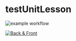 # testUnitLesson
![example workflow](https://github.com/MouhamadouNdour/testUnitLesson/actions/workflows/nodeci.yml/badge.svg)

[![Back & Front](https://github.com/MouhamadouNdour/testUnitLesson/actions/workflows/ci.yml/badge.svg?event=push)](https://github.com/MouhamadouNdour/testUnitLesson/actions/workflows/ci.yml)
